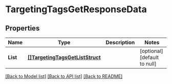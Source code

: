 # TargetingTagsGetResponseData

## Properties
Name | Type | Description | Notes
------------ | ------------- | ------------- | -------------
**List** | [**[]TargetingTagsGetListStruct**](TargetingTagsGetListStruct.md) |  | [optional] [default to null]

[[Back to Model list]](../README.md#documentation-for-models) [[Back to API list]](../README.md#documentation-for-api-endpoints) [[Back to README]](../README.md)


